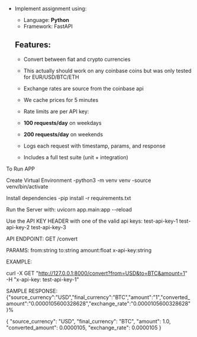 - Implement assignment using:

  - Language: **Python**
  - Framework: FastAPI


  ## Features:
  - Convert between fiat and crypto currencies
  - This actually should work on any coinbase coins but was only tested for EUR/USD/BTC/ETH
  - Exchange rates are source from the coinbase api
  - We cache prices for 5 minutes
  - Rate limits are per API key:
  - **100 requests/day** on weekdays
  - **200 requests/day** on weekends

  - Logs each request with timestamp, params, and response
  - Includes a full test suite (unit + integration)

To Run APP

Create Virtual Environment
-python3 -m venv venv
-source venv/bin/activate

Install dependencies
-pip install -r requirements.txt

Run the Server with:
uvicorn app.main:app --reload

Use the API KEY HEADER with one of the valid api keys:
test-api-key-1
test-api-key-2
test-api-key-3

API ENDPOINT: GET /convert

PARAMS:
from:string 
to:string
amount:float
x-api-key:string

EXAMPLE:

curl -X GET "http://127.0.0.1:8000/convert?from=USD&to=BTC&amount=1" \
     -H "x-api-key: test-api-key-1"

SAMPLE RESPONSE:
{"source_currency":"USD","final_currency":"BTC","amount":"1","converted_amount":"0.0000105600328628","exchange_rate":"0.0000105600328628"}%   

{
  "source_currency": "USD",
  "final_currency": "BTC",
  "amount": 1.0,
  "converted_amount": 0.0000105,
  "exchange_rate": 0.0000105
}